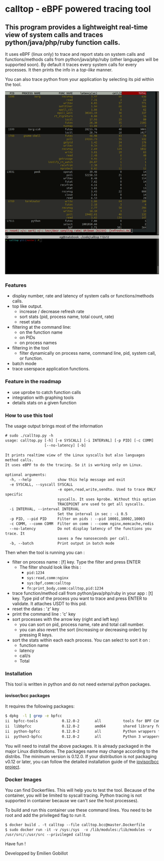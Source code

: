 # calltop - eBPF powered tracing tool
## This program provides a lightweight real-time view of **system calls** and traces **python/java/php/ruby function calls**.

It uses eBPF (linux only) to trace and report stats on system calls and functions/methods calls from python/java/php/ruby (other languages will be supported soon). By default it traces every system calls for every processes. It then prints the info in a *top-like* manner.

You can also trace python from your application by selecting its pid within the tool.

![alt text](https://github.com/egobillot/calltop/raw/master/demo/calltop.gif "python tracing")

### Features
 - display number, rate and latency of system calls or functions/methods calls.
 - top like output.
    - increase / decrease refresh rate
    - sort stats (pid, process name, total count, rate)
    - reset stats
 - filtering at the command line:
    - on the function name
    - on PIDs
    - on process names
 - filtering in the tool
   - filter dynamically on process name, command line, pid, system call, or function.
 - batch mode
 - trace userspace application functions.


### Feature in the roadmap
 - use uprobe to catch function calls
 - integration with graphing tools
 - details stats on a given function

### How to use this tool
The usage output brings most of the information
```
# sudo ./calltop.py -h
usage: calltop.py [-h] [-e SYSCALL] [-i INTERVAL] [-p PID] [-c COMM]
                  [--no-latency] [-b]

It prints realtime view of the Linux syscalls but also languages method calls.
It uses eBPF to do the tracing. So it is working only on Linux.

optional arguments:
  -h, --help            show this help message and exit
  -e SYSCALL, --syscall SYSCALL
                        -e open,read,write,sendto. Used to trace ONLY specific
                        syscalls. It uses kprobe. Without this option
                        TRACEPOINT are used to get all syscalls.
  -i INTERVAL, --interval INTERVAL
                        Set the interval in sec : -i 0.5
  -p PID, --pid PID     Filter on pids : --pid 10001,10002,10003
  -c COMM, --comm COMM  Filter on comm : --comm nginx,memcache,redis
  --no-latency          Do not display latency of the functions you trace. It
                        saves a few nanoseconds per call.
  -b, --batch           Print output in batch mode
```
Then when the tool is running you can :
- filter on process name : [f] key. Type the filter and press ENTER
   - The filter should look like this : 
     - `pid:1234`
     - `sys:read,comm:nginx`
     - `sys:bpf,comm:calltop`
     - `fn:print_body,comm:calltop,pid:1234`
- trace function/method call from python/java/php/ruby in your app : [t] key. Type pid of the process you want to trace and press ENTER to validate. It attaches USDT to this pid.
- reset the datas : 'z' key
- print the command line : 'c' key
- sort processes with the arrow key (right and left key)
   - you can sort on pid, process name, rate and total call number.
   - you can also revert the sort (increasing or decreasing order) by pressing R keys.
- sort the stats within each each process. You can select to sort it on :
   - function name
   - latency
   - call/s
   - Total



### Installation
This tool is written in python and do not need external python packages.

#### iovisor/bcc packages
It requires the following packages:
``` bash
$ dpkg  -l | grep -e bpfcc
ii  bpfcc-tools           0.12.0-2       all          tools for BPF Compiler Collection (BCC)
ii  libbpfcc              0.12.0-2       amd64        shared library for BPF Compiler Collection (BCC)
ii  python-bpfcc          0.12.0-2       all          Python wrappers for BPF Compiler Collection (BCC)
ii  python3-bpfcc         0.12.0-2       all          Python 3 wrappers for BPF Compiler Collection (BCC)
```

You will need to install the above packages. It is already packaged in the major Linux distributions. The packages name may change according to the distribs. The minimum version is 0.12.0. If your distribution is not packaging v0.12 or later, you can follow the detailed installation guide of the [iovisor/bcc project](https://github.com/iovisor/bcc/blob/master/INSTALL.md). 

### Docker Images
You can find Dockerfiles. This will help you to test the tool. Because of the container, you will be limited to syscall tracing. Python tracing is not supported in container because we can't *see* the host processes).

To build and run this container use these command lines. You need to be root and add the privileged flag to run it.
```
$ docker build . -t calltop --file calltop.bcc@master.Dockerfile
$ sudo docker run -it -v /sys:/sys  -v /lib/modules:/lib/modules -v /usr/src/:/usr/src --privileged calltop
```

Have fun !

Developped by Emilien Gobillot
